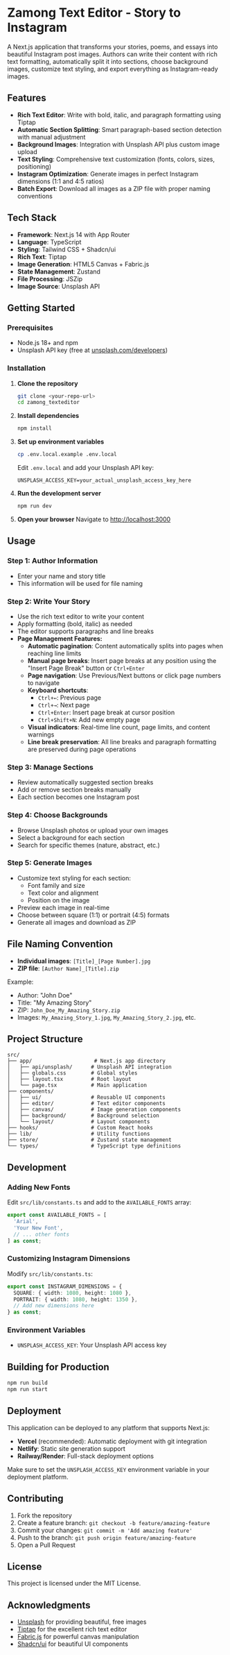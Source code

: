 # Zamong Text Editor - Story to Instagram

A Next.js application that transforms your stories, poems, and essays into beautiful Instagram post images. Authors can write their content with rich text formatting, automatically split it into sections, choose background images, customize text styling, and export everything as Instagram-ready images.

## Features

- **Rich Text Editor**: Write with bold, italic, and paragraph formatting using Tiptap
- **Automatic Section Splitting**: Smart paragraph-based section detection with manual adjustment
- **Background Images**: Integration with Unsplash API plus custom image upload
- **Text Styling**: Comprehensive text customization (fonts, colors, sizes, positioning)
- **Instagram Optimization**: Generate images in perfect Instagram dimensions (1:1 and 4:5 ratios)
- **Batch Export**: Download all images as a ZIP file with proper naming conventions

## Tech Stack

- **Framework**: Next.js 14 with App Router
- **Language**: TypeScript
- **Styling**: Tailwind CSS + Shadcn/ui
- **Rich Text**: Tiptap
- **Image Generation**: HTML5 Canvas + Fabric.js
- **State Management**: Zustand
- **File Processing**: JSZip
- **Image Source**: Unsplash API

## Getting Started

### Prerequisites

- Node.js 18+ and npm
- Unsplash API key (free at [unsplash.com/developers](https://unsplash.com/developers))

### Installation

1. **Clone the repository**
   ```bash
   git clone <your-repo-url>
   cd zamong_texteditor
   ```

2. **Install dependencies**
   ```bash
   npm install
   ```

3. **Set up environment variables**
   ```bash
   cp .env.local.example .env.local
   ```
   
   Edit `.env.local` and add your Unsplash API key:
   ```
   UNSPLASH_ACCESS_KEY=your_actual_unsplash_access_key_here
   ```

4. **Run the development server**
   ```bash
   npm run dev
   ```

5. **Open your browser**
   Navigate to [http://localhost:3000](http://localhost:3000)

## Usage

### Step 1: Author Information
- Enter your name and story title
- This information will be used for file naming

### Step 2: Write Your Story
- Use the rich text editor to write your content
- Apply formatting (bold, italic) as needed
- The editor supports paragraphs and line breaks
- **Page Management Features:**
  - **Automatic pagination**: Content automatically splits into pages when reaching line limits
  - **Manual page breaks**: Insert page breaks at any position using the "Insert Page Break" button or `Ctrl+Enter`
  - **Page navigation**: Use Previous/Next buttons or click page numbers to navigate
  - **Keyboard shortcuts**: 
    - `Ctrl+←`: Previous page
    - `Ctrl+→`: Next page  
    - `Ctrl+Enter`: Insert page break at cursor position
    - `Ctrl+Shift+N`: Add new empty page
  - **Visual indicators**: Real-time line count, page limits, and content warnings
  - **Line break preservation**: All line breaks and paragraph formatting are preserved during page operations

### Step 3: Manage Sections
- Review automatically suggested section breaks
- Add or remove section breaks manually
- Each section becomes one Instagram post

### Step 4: Choose Backgrounds
- Browse Unsplash photos or upload your own images
- Select a background for each section
- Search for specific themes (nature, abstract, etc.)

### Step 5: Generate Images
- Customize text styling for each section:
  - Font family and size
  - Text color and alignment
  - Position on the image
- Preview each image in real-time
- Choose between square (1:1) or portrait (4:5) formats
- Generate all images and download as ZIP

## File Naming Convention

- **Individual images**: `[Title]_[Page Number].jpg`
- **ZIP file**: `[Author Name]_[Title].zip`

Example:
- Author: "John Doe"
- Title: "My Amazing Story"
- ZIP: `John_Doe_My_Amazing_Story.zip`
- Images: `My_Amazing_Story_1.jpg`, `My_Amazing_Story_2.jpg`, etc.

## Project Structure

```
src/
├── app/                    # Next.js app directory
│   ├── api/unsplash/      # Unsplash API integration
│   ├── globals.css        # Global styles
│   ├── layout.tsx         # Root layout
│   └── page.tsx           # Main application
├── components/
│   ├── ui/                # Reusable UI components
│   ├── editor/            # Text editor components
│   ├── canvas/            # Image generation components
│   ├── background/        # Background selection
│   └── layout/            # Layout components
├── hooks/                 # Custom React hooks
├── lib/                   # Utility functions
├── store/                 # Zustand state management
└── types/                 # TypeScript type definitions
```

## Development

### Adding New Fonts

Edit `src/lib/constants.ts` and add to the `AVAILABLE_FONTS` array:

```typescript
export const AVAILABLE_FONTS = [
  'Arial',
  'Your New Font',
  // ... other fonts
] as const;
```

### Customizing Instagram Dimensions

Modify `src/lib/constants.ts`:

```typescript
export const INSTAGRAM_DIMENSIONS = {
  SQUARE: { width: 1080, height: 1080 },
  PORTRAIT: { width: 1080, height: 1350 },
  // Add new dimensions here
} as const;
```

### Environment Variables

- `UNSPLASH_ACCESS_KEY`: Your Unsplash API access key

## Building for Production

```bash
npm run build
npm run start
```

## Deployment

This application can be deployed to any platform that supports Next.js:

- **Vercel** (recommended): Automatic deployment with git integration
- **Netlify**: Static site generation support
- **Railway/Render**: Full-stack deployment options

Make sure to set the `UNSPLASH_ACCESS_KEY` environment variable in your deployment platform.

## Contributing

1. Fork the repository
2. Create a feature branch: `git checkout -b feature/amazing-feature`
3. Commit your changes: `git commit -m 'Add amazing feature'`
4. Push to the branch: `git push origin feature/amazing-feature`
5. Open a Pull Request

## License

This project is licensed under the MIT License.

## Acknowledgments

- [Unsplash](https://unsplash.com) for providing beautiful, free images
- [Tiptap](https://tiptap.dev) for the excellent rich text editor
- [Fabric.js](http://fabricjs.com) for powerful canvas manipulation
- [Shadcn/ui](https://ui.shadcn.com) for beautiful UI components
